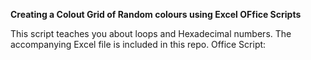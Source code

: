 **Creating a Colout Grid of Random colours using Excel OFfice Scripts**

This script teaches you about loops and Hexadecimal numbers. 
The accompanying Excel file is included in this repo. 
Office Script: 

